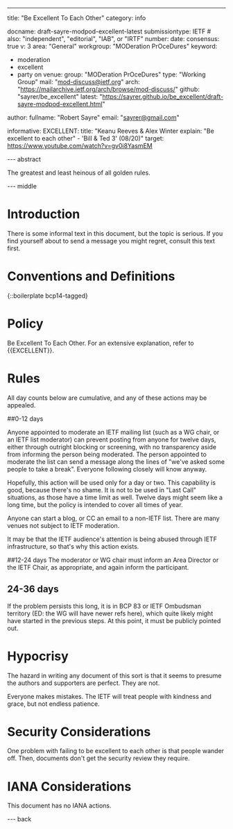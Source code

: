 ---
title: "Be Excellent To Each Other"
category: info

docname: draft-sayre-modpod-excellent-latest
submissiontype: IETF  # also: "independent", "editorial", "IAB", or "IRTF"
number:
date:
consensus: true
v: 3
area: "General"
workgroup: "MODeration PrOceDures"
keyword:
 - moderation
 - excellent
 - party on
venue:
  group: "MODeration PrOceDures"
  type: "Working Group"
  mail: "mod-discuss@ietf.org"
  arch: "https://mailarchive.ietf.org/arch/browse/mod-discuss/"
  github: "sayrer/be_excellent"
  latest: "https://sayrer.github.io/be_excellent/draft-sayre-modpod-excellent.html"

author:
    fullname: "Robert Sayre"
    email: "sayrer@gmail.com"

informative:
  EXCELLENT:
    title: "Keanu Reeves & Alex Winter explain: \"Be excellent to each other\" - 'Bill & Ted 3' (08/20)"
    target: https://www.youtube.com/watch?v=gv0i8YasmEM

--- abstract

The greatest and least heinous of all golden rules.

--- middle

# Introduction

There is some informal text in this document, but the topic is serious. If you find yourself about to send a message you might regret, consult this text first.

# Conventions and Definitions

{::boilerplate bcp14-tagged}

# Policy

Be Excellent To Each Other. For an extensive explanation, refer to {{EXCELLENT}}.

# Rules

All day counts below are cumulative, and any of these actions may be appealed.

##0-12 days

Anyone appointed to moderate an IETF mailing list (such as a WG chair, or an IETF list moderator) can prevent posting from anyone for twelve days, either through outright blocking or screening, with no transparency aside from informing the person being moderated. The person appointed to moderate the list can send a message along the lines of "we've asked some people to take a break". Everyone following closely will know anyway.

Hopefully, this action will be used only for a day or two. This capability is good, because there's no shame. It is not to be used in "Last Call" situations, as those have a time limit as well. Twelve days might seem like a long time, but the policy is intended to cover all times of year.

Anyone can start a blog, or CC an email to a non-IETF list. There are many venues not subject to IETF moderation.

It may be that the IETF audience's attention is being abused through IETF infrastructure, so that's why this action exists.

##12-24 days
The moderator or WG chair must inform an Area Director or the IETF Chair, as appropriate, and again inform the participant.

## 24-36 days

If the problem persists this long, it is in BCP 83 or IETF Ombudsman territory (ED: the WG will have newer refs here), which quite likely might have started in the previous steps. At this point, it must be publicly pointed out.

# Hypocrisy

The hazard in writing any document of this sort is that it seems to presume the authors and supporters are perfect. They are not.

Everyone makes mistakes. The IETF will treat people with kindness and grace, but not endless patience.

# Security Considerations

One problem with failing to be excellent to each other is that people wander off. Then, documents don't get the security review they require.

# IANA Considerations

This document has no IANA actions.


--- back

